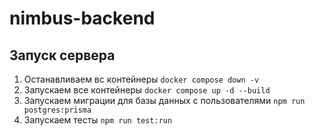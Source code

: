 # nimbus-backend

## Запуск сервера

1. Останавливаем вс контейнеры
`docker compose down -v`
2. Запускаем все контейнеры
`docker compose up -d --build`
3. Запускаем миграции для базы данных с пользователями
`npm run postgres:prisma`
4. Запускаем тесты
`npm run test:run`